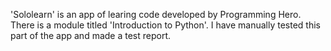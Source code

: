 'Sololearn' is an app of learing code developed by Programming Hero. There is a module titled 'Introduction to Python'. I have manually tested this part of the app and made a test report.
